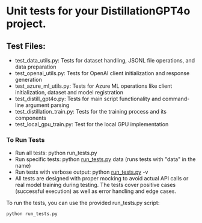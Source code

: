 # Unit tests for your DistillationGPT4o project.

## Test Files:

- test_data_utils.py: Tests for dataset handling, JSONL file operations, and data preparation
- test_openai_utils.py: Tests for OpenAI client initialization and response generation
- test_azure_ml_utils.py: Tests for Azure ML operations like client initialization, dataset and model registration
- test_distill_gpt4o.py: Tests for main script functionality and command-line argument parsing
- test_distillation_train.py: Tests for the training process and its components
- test_local_gpu_train.py:  Test for the local GPU implementation

### To Run Tests
- Run all tests: python run_tests.py
- Run specific tests: python [run_tests.py](http://_vscodecontentref_/11) data (runs tests with "data" in the name)
- Run tests with verbose output: python [run_tests.py](http://_vscodecontentref_/12) -v
- All tests are designed with proper mocking to avoid actual API calls or real model training during testing. The tests cover positive cases (successful execution) as well as error handling and edge cases.

To run the tests, you can use the provided run_tests.py script:
```
python run_tests.py
```
